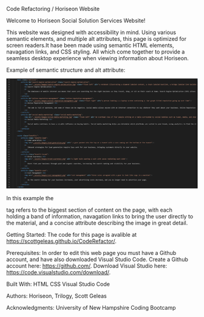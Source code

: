 Code Refactoring / Horiseon Website

Welcome to Horiseon Social Solution Services Website!

This website was designed with accessibility in mind. Using various semantic elements, and multiple alt attributes, 
this page is optimized for screen readers.It hase been made using semantic HTML elements, navagation links, 
and CSS styling. All which come together to provide a seamless desktop experience when viewing information about Horiseon. 

Example of semantic structure and alt attribute:


![code refactor example](assets/images/coderefactorexample.PNG)

In this example the <main> tag refers to the biggest section of content on the page, with each <article> holding a band of information, 
navagation links to bring the user directly to the material, and a concise <alt> attribute describing the image in great detail. 
    


Getting Started:
The code for this page is avalible at https://scottgeleas.github.io/CodeRefactor/.

Prerequisites:
In order to edit this web page you must have a Github account, and have also downloaded Visual Studio Code.
Create a Github account here: https://github.com/.
Download Visual Studio here: https://code.visualstudio.com/download/.

Built With:
HTML
CSS
Visual Studio Code

Authors:
 Horiseon, Trilogy, Scott Geleas

Acknowledgments:
University of New Hampshire Coding Bootcamp

